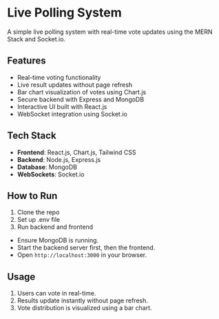 # Live Polling System

A simple live polling system with real-time vote updates using the MERN Stack and Socket.io.

## Features
- Real-time voting functionality
- Live result updates without page refresh
- Bar chart visualization of votes using Chart.js
- Secure backend with Express and MongoDB
- Interactive UI built with React.js
- WebSocket integration using Socket.io

## Tech Stack
- **Frontend**: React.js, Chart.js, Tailwind CSS
- **Backend**: Node.js, Express.js
- **Database**: MongoDB
- **WebSockets**: Socket.io

## How to Run
1. Clone the repo
2. Set up .env file
3. Run backend and frontend
- Ensure MongoDB is running.
- Start the backend server first, then the frontend.
- Open `http://localhost:3000` in your browser.

## Usage
1. Users can vote in real-time.
2. Results update instantly without page refresh.
3. Vote distribution is visualized using a bar chart.

